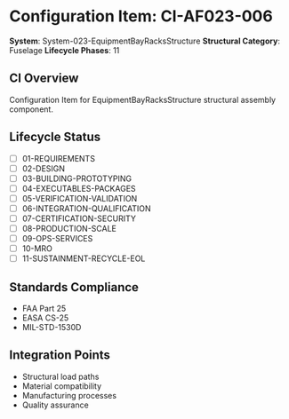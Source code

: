 # Configuration Item: CI-AF023-006

**System**: System-023-EquipmentBayRacksStructure
**Structural Category**: Fuselage
**Lifecycle Phases**: 11

## CI Overview
Configuration Item for EquipmentBayRacksStructure structural assembly component.

## Lifecycle Status
- [ ] 01-REQUIREMENTS
- [ ] 02-DESIGN
- [ ] 03-BUILDING-PROTOTYPING
- [ ] 04-EXECUTABLES-PACKAGES
- [ ] 05-VERIFICATION-VALIDATION
- [ ] 06-INTEGRATION-QUALIFICATION
- [ ] 07-CERTIFICATION-SECURITY
- [ ] 08-PRODUCTION-SCALE
- [ ] 09-OPS-SERVICES
- [ ] 10-MRO
- [ ] 11-SUSTAINMENT-RECYCLE-EOL

## Standards Compliance
- FAA Part 25
- EASA CS-25
- MIL-STD-1530D

## Integration Points
- Structural load paths
- Material compatibility
- Manufacturing processes
- Quality assurance
